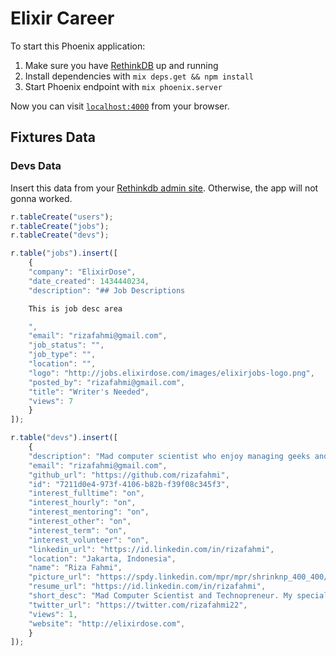 # Elixir Career

To start this Phoenix application:

1. Make sure you have [RethinkDB](http://rethinkdb.com) up and running
2. Install dependencies with `mix deps.get && npm install`
3. Start Phoenix endpoint with `mix phoenix.server`

Now you can visit [`localhost:4000`](http://localhost:4000) from your browser.


## Fixtures Data

### Devs Data

Insert this data from your [Rethinkdb admin site](http://localhost:8080). Otherwise, the app will not gonna worked.

```javascript
r.tableCreate("users");
r.tableCreate("jobs");
r.tableCreate("devs");

r.table("jobs").insert([
    {
    "company": "ElixirDose",
    "date_created": 1434440234,
    "description": "## Job Descriptions

    This is job desc area

    ",
    "email": "rizafahmi@gmail.com",
    "job_status": "",
    "job_type": "",
    "location": "",
    "logo": "http://jobs.elixirdose.com/images/elixirjobs-logo.png",
    "posted_by": "rizafahmi@gmail.com",
    "title": "Writer's Needed",
    "views": 7
    }
]);

r.table("devs").insert([
    {
    "description": "Mad computer scientist who enjoy managing geeks and developers since 2011, more than 10 years of successful experience in Programming Web Applications using PHP, Python and *Elixir*, iOS Applications using Obj-C and Android Applications using Java. Also have capabilities handling various databases such as PostgreSQL, MySQL, Mongodb, SQLite, CouchDB. My specialty is trying crazy ideas and getting them to work.",
    "email": "rizafahmi@gmail.com",
    "github_url": "https://github.com/rizafahmi",
    "id": "7211d0e4-973f-4106-b82b-f39f08c345f3",
    "interest_fulltime": "on",
    "interest_hourly": "on",
    "interest_mentoring": "on",
    "interest_other": "on",
    "interest_term": "on",
    "interest_volunteer": "on",
    "linkedin_url": "https://id.linkedin.com/in/rizafahmi",
    "location": "Jakarta, Indonesia",
    "name": "Riza Fahmi",
    "picture_url": "https://spdy.linkedin.com/mpr/mpr/shrinknp_400_400/p/4/000/16b/16d/0ea4677.jpg",
    "resume_url": "https://id.linkedin.com/in/rizafahmi",
    "short_desc": "Mad Computer Scientist and Technopreneur. My specialty is trying crazy ideas and getting them to work.",
    "twitter_url": "https://twitter.com/rizafahmi22",
    "views": 1,
    "website": "http://elixirdose.com",
    }
]);
```
